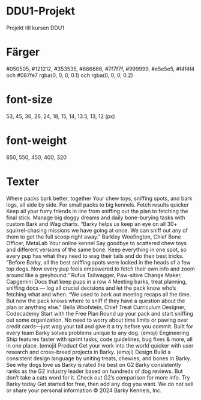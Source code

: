 # DDU1-Projekt
Projekt till kursen DDU1

# Färger 
 #050505, #121212, #353535, #666666,
#7f7f7f, #999999, #e5e5e5, #f4f4f4 och #087fe7
rgba(0, 0, 0, 0.1) och rgba(0, 0, 0, 0.2)

# font-size
53, 45, 36, 26, 24, 18, 15, 14, 13.5, 13, 12 (px)

# font-weight 
650, 550, 450, 400, 320

# Texter
Where packs bark better, together
Your chew toys, sniffing spots, and bark logs, all side by side. For small packs to big kennels.
Fetch results quicker
Keep all your furry friends in line from sniffing out the plan to fetching the final stick. Manage big
doggy dreams and daily bone-burying tasks with custom Bark and Wag charts.
“Barky helps us keep an eye on all 30+ squirrel-chasing missions we have going at once. We can sniff
out any of them to get the full scoop right away.”
Barkley Woofington, Chief Bone Officer, MetaLab
Your online kennel
Say goodbye to scattered chew toys and different versions of the same bone. Keep everything in one
spot, so every pup has what they need to wag their tails and do their best tricks.
“Before Barky, all the best sniffing spots were locked in the heads of a few top dogs. Now every pup
feels empowered to fetch their own info and zoom around like a greyhound.”
Rufus Tailwagger, Paw-sitive Change Maker, Capgemini
Docs that keep pups in a row
4
Meeting barks, treat planning, sniffing docs — log all crucial decisions and let the pack know who’s
fetching what and when.
“We used to bark out meeting recaps all the time. But now the pack knows where to sniff if they have
a question about the plan or anything else.”
Bella Woofstein, Chief Treat Curriculum Designer, Codecademy
Start with the Free Plan
Round up your pack and start sniffing out some organization. No need to worry about time limits
or pawing over credit cards—just wag your tail and give it a try before you commit.
Built for every team
Barky solves problems unique to any dog.
(emoji) Engineering
Ship features faster with sprint tasks, code guidelines, bug fixes & more, all in one place.
(emoji) Product
Get your work into the world quicker with user research and cross-breed projects in Barky.
(emoji) Design
Build a consistent design language by uniting treats, chewies, and bones in Barky.
See why dogs love us
Barky is rated the best on G2
Barky consistently ranks as the G2 industry leader based on hundreds of dog reviews. But don’t take
a cats word for it. Check out G2’s comparison for more info.
Try Barky today
Get started for free, then add any dog you want.
We do not sell or share your personal information
&copy; 2024 Barky Kennels, Inc.
